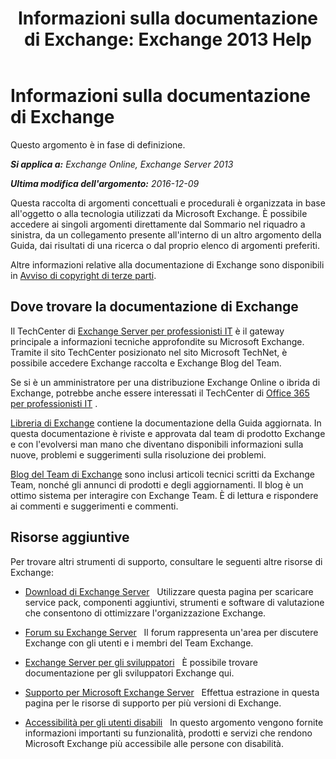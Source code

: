 ﻿---
title: 'Informazioni sulla documentazione di Exchange: Exchange 2013 Help'
TOCTitle: Informazioni sulla documentazione di Exchange
ms:assetid: cbc07e0d-2884-4e5d-8065-39b7f6299b9b
ms:mtpsurl: https://technet.microsoft.com/it-it/library/Dd351146(v=EXCHG.150)
ms:contentKeyID: 50479795
ms.date: 05/23/2018
mtps_version: v=EXCHG.150
ms.translationtype: MT
---

# Informazioni sulla documentazione di Exchange

Questo argomento è in fase di definizione. 

_**Si applica a:** Exchange Online, Exchange Server 2013_

_**Ultima modifica dell'argomento:** 2016-12-09_

Questa raccolta di argomenti concettuali e procedurali è organizzata in base all'oggetto o alla tecnologia utilizzati da Microsoft Exchange. È possibile accedere ai singoli argomenti direttamente dal Sommario nel riquadro a sinistra, da un collegamento presente all'interno di un altro argomento della Guida, dai risultati di una ricerca o dal proprio elenco di argomenti preferiti.

Altre informazioni relative alla documentazione di Exchange sono disponibili in [Avviso di copyright di terze parti](third-party-copyright-notices-exchange-2013-help.md).

## Dove trovare la documentazione di Exchange

Il TechCenter di [Exchange Server per professionisti IT](https://go.microsoft.com/fwlink/p/?linkid=34165) è il gateway principale a informazioni tecniche approfondite su Microsoft Exchange. Tramite il sito TechCenter posizionato nel sito Microsoft TechNet, è possibile accedere Exchange raccolta e Exchange Blog del Team.

Se si è un amministratore per una distribuzione Exchange Online o ibrida di Exchange, potrebbe anche essere interessati il TechCenter di [Office 365 per professionisti IT](https://go.microsoft.com/fwlink/p/?linkid=282341) .

[Libreria di Exchange](https://go.microsoft.com/fwlink/p/?linkid=82055) contiene la documentazione della Guida aggiornata. In questa documentazione è riviste e approvata dal team di prodotto Exchange e con l'evolversi man mano che diventano disponibili informazioni sulla nuove, problemi e suggerimenti sulla risoluzione dei problemi.

[Blog del Team di Exchange](https://go.microsoft.com/fwlink/p/?linkid=178595) sono inclusi articoli tecnici scritti da Exchange Team, nonché gli annunci di prodotti e degli aggiornamenti. Il blog è un ottimo sistema per interagire con Exchange Team. È di lettura e rispondere ai commenti e suggerimenti e commenti.

## Risorse aggiuntive

Per trovare altri strumenti di supporto, consultare le seguenti altre risorse di Exchange:

  - [Download di Exchange Server](https://go.microsoft.com/fwlink/p/?linkid=179447)   Utilizzare questa pagina per scaricare service pack, componenti aggiuntivi, strumenti e software di valutazione che consentono di ottimizzare l'organizzazione Exchange.

  - [Forum su Exchange Server](https://go.microsoft.com/fwlink/p/?linkid=60612)   Il forum rappresenta un'area per discutere Exchange con gli utenti e i membri del Team Exchange.

  - [Exchange Server per gli sviluppatori](https://go.microsoft.com/fwlink/p/?linkid=24705)   È possibile trovare documentazione per gli sviluppatori Exchange qui.

  - [Supporto per Microsoft Exchange Server](https://go.microsoft.com/fwlink/p/?linkid=283967)   Effettua estrazione in questa pagina per le risorse di supporto per più versioni di Exchange.

  - [Accessibilità per gli utenti disabili](accessibility-for-people-with-disabilities-exchange-2013-help.md)   In questo argomento vengono fornite informazioni importanti su funzionalità, prodotti e servizi che rendono Microsoft Exchange più accessibile alle persone con disabilità.

